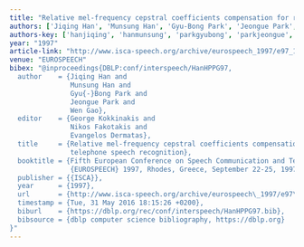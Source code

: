```yaml
---
title: "Relative mel-frequency cepstral coefficients compensation for robust telephone speech recognition"
authors: ['Jiqing Han', 'Munsung Han', 'Gyu-Bong Park', 'Jeongue Park', 'Wen Gao 0001']
authors-key: ['hanjiqing', 'hanmunsung', 'parkgyubong', 'parkjeongue', 'gaowen']
year: "1997"
article-link: "http://www.isca-speech.org/archive/eurospeech_1997/e97_1531.html"
venue: "EUROSPEECH"
bibex: "@inproceedings{DBLP:conf/interspeech/HanHPPG97,
  author    = {Jiqing Han and
               Munsung Han and
               Gyu{-}Bong Park and
               Jeongue Park and
               Wen Gao},
  editor    = {George Kokkinakis and
               Nikos Fakotakis and
               Evangelos Dermatas},
  title     = {Relative mel-frequency cepstral coefficients compensation for robust
               telephone speech recognition},
  booktitle = {Fifth European Conference on Speech Communication and Technology,
               {EUROSPEECH} 1997, Rhodes, Greece, September 22-25, 1997},
  publisher = {{ISCA}},
  year      = {1997},
  url       = {http://www.isca-speech.org/archive/eurospeech\_1997/e97\_1531.html},
  timestamp = {Tue, 31 May 2016 18:15:26 +0200},
  biburl    = {https://dblp.org/rec/conf/interspeech/HanHPPG97.bib},
  bibsource = {dblp computer science bibliography, https://dblp.org}
}"
---
```

